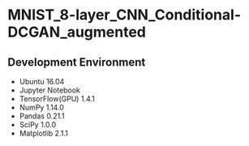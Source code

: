 # MNIST_8-layer_CNN_Conditional-DCGAN_augmented

## Development Environment
* Ubuntu 16.04
* Jupyter Notebook
* TensorFlow(GPU) 1.4.1
* NumPy 1.14.0
* Pandas 0.21.1
* SciPy 1.0.0
* Matplotlib 2.1.1

